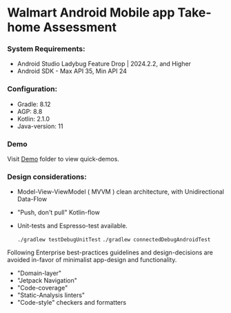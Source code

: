 # Walmart Android Mobile app Take-home Assessment

### System Requirements:

* Android Studio Ladybug Feature Drop | 2024.2.2, and Higher
* Android SDK - Max API 35, Min API 24

### Configuration:

* Gradle: 8.12
* AGP: 8.8
* Kotlin: 2.1.0
* Java-version: 11

### Demo

Visit [Demo](demo) folder to view quick-demos.

### Design considerations:

* Model-View-ViewModel ( MVVM ) clean architecture, with Unidirectional Data-Flow
* "Push, don't pull" Kotlin-flow
* Unit-tests and Espresso-test available.

  ````./gradlew testDebugUnitTest````
  ````./gradlew connectedDebugAndroidTest````

Following Enterprise best-practices guidelines and design-decisions are avoided in-favor of
minimalist app-design and functionality.

* "Domain-layer"
* "Jetpack Navigation"
* "Code-coverage"
* "Static-Analysis linters"
* "Code-style" checkers and formatters